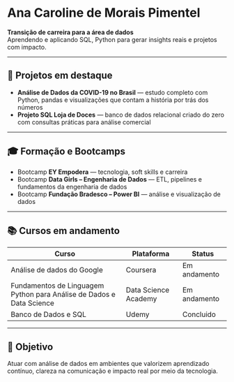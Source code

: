 # Ana Caroline de Morais Pimentel

**Transição de carreira para a área de dados**  
Aprendendo e aplicando SQL, Python para gerar insights reais e projetos com impacto.

---

## 💼 Projetos em destaque

- **Análise de Dados da COVID-19 no Brasil** — estudo completo com Python, pandas e visualizações que contam a história por trás dos números  
- **Projeto SQL Loja de Doces** — banco de dados relacional criado do zero com consultas práticas para análise comercial

---

## 🎓 Formação e Bootcamps

- Bootcamp **EY Empodera** — tecnologia, soft skills e carreira  
- Bootcamp **Data Girls – Engenharia de Dados** — ETL, pipelines e fundamentos da engenharia de dados  
- Bootcamp **Fundação Bradesco – Power BI** — análise e visualização de dados

---

## 📚 Cursos em andamento

| Curso | Plataforma | Status |
|-------|------------|--------|
| Análise de dados do Google | Coursera | Em andamento |
| Fundamentos de Linguagem Python para Análise de Dados e Data Science | Data Science Academy | Em andamento |
| Banco de Dados e SQL | Udemy | Concluido|

---

## 🎯 Objetivo

Atuar com análise de dados em ambientes que valorizem aprendizado contínuo, clareza na comunicação e impacto real por meio da tecnologia.

